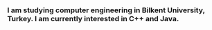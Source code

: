 ### I am studying computer engineering in Bilkent University, Turkey. I am currently interested in C++ and Java.
<!--
**YunusCelik21/YunusCelik21** is a ✨ _special_ ✨ repository because its `README.md` (this file) appears on your GitHub profile.

Here are some ideas to get you started:

- 🔭 I'm Studying at Bilkent
- 🌱 I’m currently learning Java
- 🤔 I’m looking for help with Java
-->
